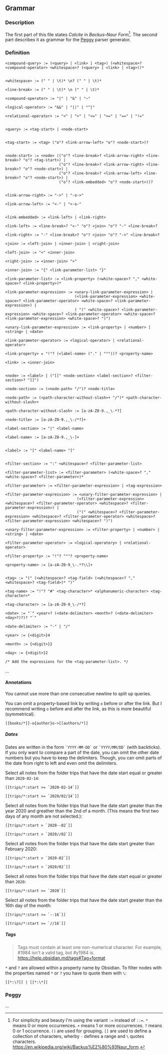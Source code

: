 ## Grammar

### Description

The first part of this file states *Calcite* in *Backus–Naur Form*[^1]. The second part describes it as grammar for the [Peggy](https://peggyjs.org/) parser generator.

### Definition

```
<compound-query> := (<query> | <link> | <tag>) (<whitespace>? <compound-operator> <whitespace>? (<query> | <link> | <tag>))*


<whitespace> := (" " | \t)* \n? (" " | \t)*   

<line-break> := (" " | \t)* \n (" " | \t)*

<compound-operator> := "|" | "&" | "~"

<logical-operator> := "&&" | "||" | "^|"

<relational-operator> := "<" | ">" | "<=" | ">=" | "==" | "!="


<query> := <tag-start> | <node-start>


<tag-start> := <tag> ("o"? <link-arrow-left> "o"? <node-start>)?


<node-start> := <node> (("o"? <line-break>? <link-arrow-right> <line-break>? "o"? <tag-start>) |                        
                        ("o"? <line-break>? <link-arrow-right> <line-break>? "o"? <node-start>) |
                        ("o"? <line-break>? <link-arrow-left> <line-break>? "o"? <node-start>) |
                        ("o"? <link-embedded> "o"? <node-start>))?


<link-arrow-right> := "->" | "-o->"

<link-arrow-left> := "<-" | "<-o-"


<link-embedded> := <link-left> | <link-right>

<link-left> := <line-break>? "<-" "o"? <join> "o"? "-" <line-break>?

<link-right> := "-" <line-break>? "o"? <join> "o"? "->" <line-break>?

<join> := <left-join> | <inner-join> | <right-join>

<left-join> := "<" <inner-join>

<right-join> := <inner-join> ">"

<inner-join> := "{" <link-parameter-list> "}"

<link-parameter-list> := <link-property> (<white-space>? "," <white-space>? <link-property>)*

<link-parameter-expression> := <unary-link-parameter-expression> |
                               (<link-parameter-expression> <white-space>? <link-parameter-operator> <white-space>? <link-parameter-expression>) |
                               ( "(" <white-space>? <link-parameter-expression> <white-space>? <link-parameter-operator> <white-space>? <link-parameter-expression> <white-space>? ")")

<unary-link-parameter-expression> := <link-property> | <number> | <string> | <date>

<link-parameter-operator> := <logical-operator> | <relational-operator>

<link-property> = "!"? (<label-name> ("." | "°"))? <property-name>

<link> := <inner-join>


<node> := <label> | ("[[" <node-section> <label-section>? <filter-section>? "]]")

<node-section> := (<node-path> "/")? <node-title>

<node-path> := (<path-character-without-slash>+ "/")* <path-character-without-slash>+

<path-character-without-slash> := [a-zA-Z0-9.,_\-*?]

<node-title> := [a-zA-Z0-9.,_\-/*?]+

<label-section> := "|" <label-name>

<label-name> := [a-zA-Z0-9.,_\-]+


<label> := "[" <label-name> "]"


<filter-section> := ":" <whitespace>? <filter-parameter-list>

<filter-parameter-list> := <filter-parameter> (<white-space>? "," <white-space>? <filter-parameter>)*

<filter-parameter> := <filter-parameter-expression> | <tag-expression>

<filter-parameter-expression> := <unary-filter-parameter-expression> |
                                (<filter-parameter-expression> <whitespace>? <filter-parameter-operator> <whitespace>? <filter-parameter-expression>) |
                                ("(" <whitespace>? <filter-parameter-expression> <whitespace>? <filter-parameter-operator> <whitespace>? <filter-parameter-expression> <whitespace>? ")") 

<unary-filter-parameter-expression> := <filter-property> | <number> | <string> | <date>

<filter-parameter-operator> := <logical-operatory> | <relational-operator>

<filter-property> := "!"? "°"? <property-name>

<property-name> := [a-zA-Z0-9_\-.*?\\]+


<tag> := "(" (<whitespace>? <tag-field> (<whitespace>? "," <whitespace>? <tag-field>)* ")"

<tag-name> := "!"? "#" <tag-character>* <alphanumeric-character> <tag-character>*

<tag-character> := [a-zA-Z0-9_\-/*?]

<date> := "`" <year>? (<date-delimiter> <month>? (<date-delimiter> <day>?)?)? "`"

<date-delimiter> := "-" | "/"

<year> := {<digit>}4

<month> := {<digit>}2

<day> := {<digit>}2

/* Add the expressions for the <tag-parameter-list>. */

```

...

#### Annotations

You cannot use more than one consecutive newline to split up queries.

You can omit a property-based link by writing `o` before or after the link. But I recommend writing `o` before and after the link, as this is more beautiful (symmetrical).

```
[[books/*]]-o{author}o->[[authors/*]]
```

##### Dates

Dates are written in the form `` `YYYY-MM-DD` `` or `` `YYYY/MM/DD` `` (with backticks). If you only want to compare a part of the date, you can omit the other date numbers but you have to keep the delimiters. Though, you can omit parts of the date from right to left and even omit the delimiters.

Select all notes from the folder trips that have the date start equal or greater than `2020-02-14`:

```
[[trips/*:start >= `2020-02-14`]]

[[trips/*:start >= `2020/02/14`]]
```
Select all notes from the folder trips that have the date start greater than the year 2020 and greather than the 2nd of a month. (This means the first two days of any month are not selected.):

```
[[trips/*:start > `2020--02`]]

[[trips/*:start > `2020//02`]]
```

Select all notes from the folder trips that have the date start greater than February 2020:

```
[[trips/*:start > `2020-02`]]

[[trips/*:start > `2020/02`]]
```

Select all notes from the folder trips that have the date start equal or greater than `2020`:

```
[[trips/*:start >= `2020`]]
```

Select all notes from the folder trips that have the date start greater than the 16th day of the month:

```
[[trips/*:start >= `--16`]]

[[trips/*:start >= `//16`]]
```

##### Tags

> Tags must contain at least one non-numerical character. For example, #1984 isn't a valid tag, but #y1984 is.
> https://help.obsidian.md/tags#Tag+format

`*` and `?` are allowed within a property name by Obsidian. To filter nodes with the properties named `*` or `?` you have to quote them with `\`:

```
[[*:\?]] | [[*:\*]]
```

### Peggy

...


[^1]: For simplicity and beauty I'm using the variant `:=` instead of `::=`. `*` means 0 or more occurrences. `+` means 1 or more occurrences. `?` means 0 or 1 occurrence. `()` are used for grouping. `[]` are used to define a collection of characters, wherby `-` defines a range and `\` quotes characters. https://en.wikipedia.org/wiki/Backus%E2%80%93Naur_form.
